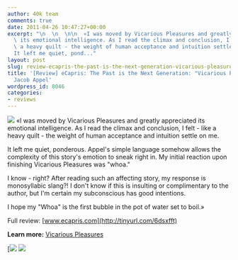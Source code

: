 ```yaml
---
author: 40k team
comments: true
date: 2011-04-26 10:47:27+00:00
excerpt: "\n  \n  \n\n  «I was moved by Vicarious Pleasures and greatly appreciated\
  \ its emotional intelligence. As I read the climax and conclusion, I felt - like\
  \ a heavy quilt - the weight of human acceptance and intuition settle on me.\n\n\
  It left me quiet, pond..."
layout: post
slug: review-ecapris-the-past-is-the-next-generation-vicarious-pleasures-by-jacob%c2%a0appel
title: '[Review] eCapris: The Past is the Next Generation: "Vicarious Pleasures" by
  Jacob Appel'
wordpress_id: 8046
categories:
- reviews
---
```



  


  

> 
![](http://www.40kbooks.com/wp-content/uploads/quote1.jpg)
  «I was moved by Vicarious Pleasures and greatly appreciated its emotional intelligence. As I read the climax and conclusion, I felt - like a heavy quilt - the weight of human acceptance and intuition settle on me.
  
  

It left me quiet, ponderous. Appel's simple language somehow allows the complexity of this story's emotion to sneak right in. My initial reaction upon finishing Vicarious Pleasures was "whoa."
  
  

I know - right? After reading such an affecting story, my response is monosyllabic slang?! I don't know if this is insulting or complimentary to the author, but I'm certain my subconscious has good intentions.
  
  

I hope my "Whoa" is the first bubble in the pot of water set to boil.»


  

Full review: [www.ecapris.com](http://tinyurl.com/6dsxfft)






**Learn more:** [Vicarious Pleasures](http://www.40kbooks.com/?page_id=133&category=13&product_id=58)





[![](http://www.bookcafe.net/filtr/t1.png)
[![](http://www.bookcafe.net/filtr/f1.png)](http://www.facebook.com/pages/40k/122586614419616)


 
    
